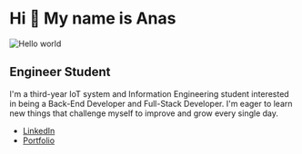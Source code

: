 # Hi 👋 My name is Anas

<img src="https://raw.githubusercontent.com/sagar-viradiya/sagar-viradiya/master/resources/banner.png" alt="Hello world">

## Engineer Student  

I'm a third-year IoT system and Information Engineering student interested in being a Back-End Developer and Full-Stack Developer. I'm eager to learn new things that challenge myself to improve and grow every single day.

- [LinkedIn](www.linkedin.com/in/anasniloh03)
- [Portfolio](https://anasedf.github.io/Portfolio/)

